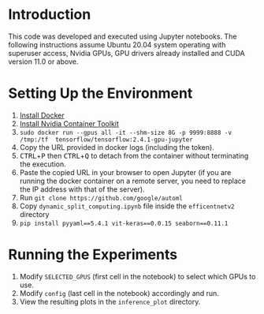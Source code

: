 # Introduction

This code was developed and executed using Jupyter notebooks. The following instructions assume Ubuntu 20.04 system operating with superuser access, Nvidia GPUs, GPU drivers already installed and CUDA version 11.0 or above.

# Setting Up the Environment

1. [Install Docker](https://docs.docker.com/engine/install/ubuntu/)
2. [Install Nvidia Container Toolkit](https://docs.nvidia.com/datacenter/cloud-native/container-toolkit/install-guide.html#setting-up-nvidia-container-toolkit)
3. `sudo docker run --gpus all -it --shm-size 8G -p 9999:8888 -v /tmp:/tf  tensorflow/tensorflow:2.4.1-gpu-jupyter`
4. Copy the URL provided in docker logs (including the token).
5. <kbd>CTRL</kbd>+<kbd>P</kbd> then <kbd>CTRL</kbd>+<kbd>Q</kbd> to detach from the container without terminating the execution.
6. Paste the copied URL in your browser to open Jupyter (if you are running the docker container on a remote server, you need to replace the IP address with that of the server).
7. Run `git clone https://github.com/google/automl`
8. Copy `dynamic_split_computing.ipynb` file inside the `efficentnetv2` directory
9. `pip install pyyaml==5.4.1 vit-keras==0.0.15 seaborn==0.11.1`

# Running the Experiments

1. Modify `SELECTED_GPUS` (first cell in the notebook) to select which GPUs to use.
2. Modify `config` (last cell in the notebook) accordingly and run.
3. View the resulting plots in the `inference_plot` directory.


